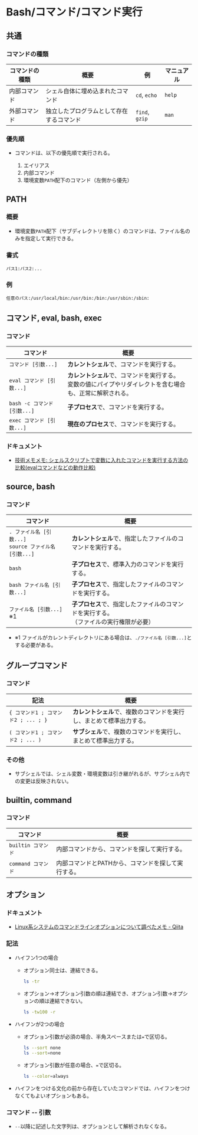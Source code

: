# Bash/コマンド/コマンド実行

## 共通

### コマンドの種類

| コマンドの種類 | 概要                                     | 例             | マニュアル |
| -------------- | ---------------------------------------- | -------------- | ---------- |
| 内部コマンド   | シェル自体に埋め込まれたコマンド         | `cd`, `echo`   | `help`     |
| 外部コマンド   | 独立したプログラムとして存在するコマンド | `find`, `gzip` | `man`      |

### 優先順

- コマンドは、以下の優先順で実行される。

  1. エイリアス
  2. 内部コマンド
  3. 環境変数`PATH`配下のコマンド（左側から優先）

## PATH

### 概要

- 環境変数`PATH`配下（サブディレクトリを除く）のコマンドは、ファイル名のみを指定して実行できる。

### 書式

```text
パス1:パス2:...
```

### 例

```text
任意のパス:/usr/local/bin:/usr/bin:/bin:/usr/sbin:/sbin:
```

## コマンド, eval, bash, exec

### コマンド

| コマンド                     | 概要                                                         |
| ---------------------------- | ------------------------------------------------------------ |
| `コマンド [引数...]`         | **カレントシェル**で、コマンドを実行する。                   |
| `eval コマンド [引数...]`    | **カレントシェル**で、コマンドを実行する。<br />変数の値にパイプやリダイレクトを含む場合も、正常に解釈される。 |
| `bash -c コマンド [引数...]` | **子プロセス**で、コマンドを実行する。                       |
| `exec コマンド [引数...]`    | **現在のプロセス**で、コマンドを実行する。                   |

### ドキュメント

- [技術メモメモ: シェルスクリプトで変数に入れたコマンドを実行する方法の比較(evalコマンドなどの動作比較)](https://tech-mmmm.blogspot.com/2017/11/eval.html)

## source, bash

### コマンド

| コマンド                                                    | 概要                                                         |
| ----------------------------------------------------------- | ------------------------------------------------------------ |
| `. ファイル名 [引数...]`<br />`source ファイル名 [引数...]` | **カレントシェル**で、指定したファイルのコマンドを実行する。 |
| `bash`                                                      | **子プロセス**で、標準入力のコマンドを実行する。             |
| `bash ファイル名 [引数...]`                                 | **子プロセス**で、指定したファイルのコマンドを実行する。     |
| `ファイル名 [引数...]` ※1                                   | **子プロセス**で、指定したファイルのコマンドを実行する。<br />（ファイルの実行権限が必要） |

- ※1 ファイルがカレントディレクトリにある場合は、`./ファイル名 [引数...]`とする必要がある。

## グループコマンド

### コマンド

| 記法                                | 概要                                                         |
| ----------------------------------- | ------------------------------------------------------------ |
| `{ コマンド1 ; コマンド2 ; ... ; }` | **カレントシェル**で、複数のコマンドを実行し、まとめて標準出力する。 |
| `( コマンド1 ; コマンド2 ; ... )`   | **サブシェル**で、複数のコマンドを実行し、まとめて標準出力する。 |

### その他

- サブシェルでは、シェル変数・環境変数は引き継がれるが、サブシェル内での変更は反映されない。

## builtin, command

### コマンド

| コマンド           | 概要                                               |
| ------------------ | -------------------------------------------------- |
| `builtin コマンド` | 内部コマンドから、コマンドを探して実行する。       |
| `command コマンド` | 内部コマンドとPATHから、コマンドを探して実行する。 |

## オプション

### ドキュメント

- [Linux系システムのコマンドラインオプションについて調べたメモ - Qiita](https://qiita.com/rubytomato@github/items/2ee2fd4127eadc1f1193)

### 記法

- ハイフン1つの場合

  - オプション同士は、連結できる。

    ```bash
    ls -tr
    ```

  - オプション→オプション引数の順は連結でき、オプション引数→オプションの順は連結できない。

    ```bash
    ls -tw100 -r
    ```

- ハイフンが2つの場合

  - オプション引数が必須の場合、半角スペースまたは`=`で区切る。

    ```bash
    ls --sort none
    ls --sort=none
    ```

  - オプション引数が任意の場合、`=`で区切る。

    ```bash
    ls --color=always
    ```

- ハイフンをつける文化の前から存在していたコマンドでは、ハイフンをつけなくてもよいオプションもある。

### コマンド -- 引数

- `--`以降に記述した文字列は、オプションとして解析されなくなる。
